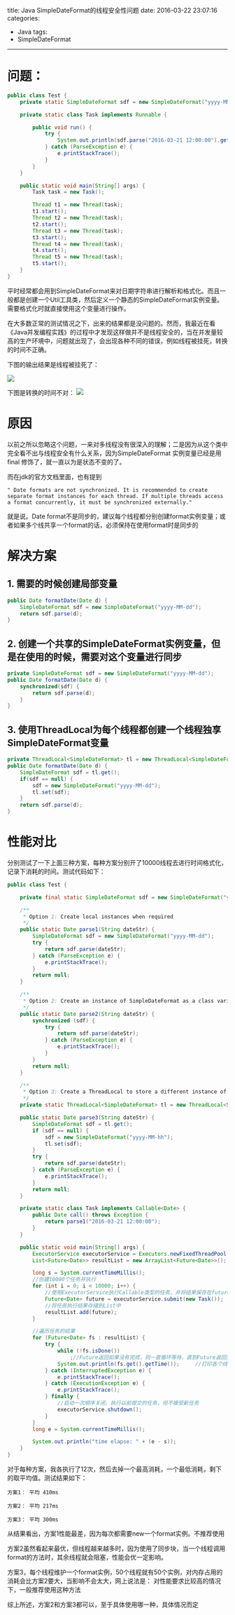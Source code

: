 title: Java SimpleDateFormat的线程安全性问题
date: 2016-03-22 23:07:16
categories:
- Java
tags:
- SimpleDateFormat
---

# 问题：

```java
public class Test {
    private static SimpleDateFormat sdf = new SimpleDateFormat("yyyy-MM-dd");

    private static class Task implements Runnable {

        public void run() {
            try {
                System.out.println(sdf.parse("2016-03-21 12:00:00").getTime());
            } catch (ParseException e) {
                e.printStackTrace();
            }
        }
    }

    public static void main(String[] args) {
        Task task = new Task();

        Thread t1 = new Thread(task);
        t1.start();
        Thread t2 = new Thread(task);
        t2.start();
        Thread t3 = new Thread(task);
        t3.start();
        Thread t4 = new Thread(task);
        t4.start();
        Thread t5 = new Thread(task);
        t5.start();
    }
}
```

平时经常都会用到SimpleDateFormat来对日期字符串进行解析和格式化。而且一般都是创建一个Util工具类，然后定义一个静态的SimpleDateFormat实例变量。需要格式化时就直接使用这个变量进行操作。

在大多数正常的测试情况之下，出来的结果都是没问题的。然而，我最近在看《Java并发编程实践》的过程中才发现这样做并不是线程安全的，当在并发量较高的生产环境中，问题就出现了，会出现各种不同的错误，例如线程被挂死，转换的时间不正确。

下图的输出结果是线程被挂死了：

![](http://7xp2k4.com1.z0.glb.clouddn.com/QQ20160322-1@2x.png)

下图是转换的时间不对：
![](http://7xp2k4.com1.z0.glb.clouddn.com/QQ20160322-0@2x.png)

# 原因

以前之所以忽略这个问题，一来对多线程没有很深入的理解；二是因为从这个类中完全看不出与线程安全有什么关系，因为SimpleDateFormat 实例变量已经是用final 修饰了，就一直以为是状态不变的了。

而在jdk的官方文档里面，也有提到

    " Date formats are not synchronized. It is recommended to create separate format instances for each thread. If multiple threads access a format concurrently, it must be synchronized externally."

就是说。Date format不是同步的，建议每个线程都分别创建format实例变量；或者如果多个线共享一个format的话，必须保持在使用format时是同步的

# 解决方案

## 1. 需要的时候创建局部变量

```java
public Date formatDate(Date d) {
    SimpleDateFormat sdf = new SimpleDateFormat("yyyy-MM-dd");
    return sdf.parse(d);
}
```

## 2. 创建一个共享的SimpleDateFormat实例变量，但是在使用的时候，需要对这个变量进行同步

```java
private SimpleDateFormat sdf = new SimpleDateFormat("yyyy-MM-dd");
public Date formatDate(Date d) {
    synchronized(sdf) {
        return sdf.parse(d);
    }
}
```

## 3. 使用ThreadLocal为每个线程都创建一个线程独享SimpleDateFormat变量

```java
private ThreadLocal<SimpleDateFormat> tl = new ThreadLocal<SimpleDateFormat>();
public Date formatDate(Date d) {
    SimpleDateFormat sdf = tl.get();
    if(sdf == null) {
        sdf = new SimpleDateFormat("yyyy-MM-dd");
        tl.set(sdf);
    }
    return sdf.parse(d);
}
```

# 性能对比

分别测试了一下上面三种方案，每种方案分别开了10000线程去进行时间格式化，记录下消耗的时间。测试代码如下：

```java
public class Test {

    private final static SimpleDateFormat sdf = new SimpleDateFormat("yyyy-MM-dd");

    /**
     * Option 1: Create local instances when required
     */
    public static Date parse1(String dateStr) {
        SimpleDateFormat sdf = new SimpleDateFormat("yyyy-MM-dd");
        try {
            return sdf.parse(dateStr);
        } catch (ParseException e) {
            e.printStackTrace();
        }
        return null;
    }

    /**
     * Option 2: Create an instance of SimpleDateFormat as a class variable but synchronize access to it.
     */
    public static Date parse2(String dateStr) {
        synchronized (sdf) {
            try {
                return sdf.parse(dateStr);
            } catch (ParseException e) {
                e.printStackTrace();
            }
        }
        return null;
    }

    /**
     * Option 3: Create a ThreadLocal to store a different instance of SimpleDateFormat for each thread.
     */
    private static ThreadLocal<SimpleDateFormat> tl = new ThreadLocal<SimpleDateFormat>();

    public static Date parse3(String dateStr) {
        SimpleDateFormat sdf = tl.get();
        if (sdf == null) {
            sdf = new SimpleDateFormat("yyyy-MM-hh");
            tl.set(sdf);
        }
        try {
            return sdf.parse(dateStr);
        } catch (ParseException e) {
            e.printStackTrace();
        }
        return null;
    }

    private static class Task implements Callable<Date> {
        public Date call() throws Exception {
            return parse1("2016-03-21 12:00:00");
        }
    }

    public static void main(String[] args) {
        ExecutorService executorService = Executors.newFixedThreadPool(50);
        List<Future<Date>> resultList = new ArrayList<Future<Date>>();

        long s = System.currentTimeMillis();
        //创建10000个任务并执行
        for (int i = 0; i < 10000; i++) {
            //使用ExecutorService执行Callable类型的任务，并将结果保存在future变量中
            Future<Date> future = executorService.submit(new Task());
            //将任务执行结果存储到List中
            resultList.add(future);
        }

        //遍历任务的结果
        for (Future<Date> fs : resultList) {
            try {
                while (!fs.isDone())
                    ;//Future返回如果没有完成，则一直循环等待，直到Future返回完成
                System.out.println(fs.get().getTime());     //打印各个线程（任务）执行的结果
            } catch (InterruptedException e) {
                e.printStackTrace();
            } catch (ExecutionException e) {
                e.printStackTrace();
            } finally {
                //启动一次顺序关闭，执行以前提交的任务，但不接受新任务
                executorService.shutdown();
            }
        }
        long e = System.currentTimeMillis();

        System.out.println("time elapse: " + (e - s));
    }
}
```

对于每种方案，我各执行了12次，然后去掉一个最高消耗，一个最低消耗，剩下的取平均值。测试结果如下：

    方案1： 平均 410ms  

    方案2： 平均 217ms 

    方案3： 平均 300ms 


从结果看出，方案1性能最差，因为每次都需要new一个format实例。不推荐使用

方案2虽然看起来最优，但线程越来越多时，因为使用了同步块，当一个线程调用format的方法时，其余线程就会阻塞，性能会优一定影响。

方案3，每个线程维护一个format实例，50个线程就有50个实例，对内存占用的消耗会比方案2要大，当影响不会太大，网上说法是：
对性能要求比较高的情况下，一般推荐使用这种方法

综上所述，方案2和方案3都可以，至于具体使用哪一种，具体情况而定





